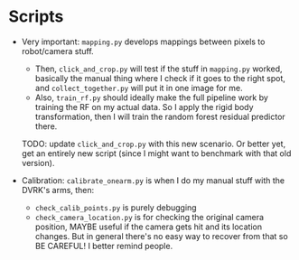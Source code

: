 # Scripts

- Very important: `mapping.py` develops mappings between pixels to robot/camera stuff. 

  - Then, `click_and_crop.py` will test if the stuff in `mapping.py` worked, basically the manual thing where I check if it goes to the right spot, and `collect_together.py` will put it in one image for me.
  - Also, `train_rf.py` should ideally make the full pipeline work by training the RF on my actual data. So I apply the rigid body transformation, then I will train the random forest residual predictor there.

  TODO: update `click_and_crop.py` with this new scenario. Or better yet, get an entirely new script (since I might want to benchmark with that old version).

- Calibration: `calibrate_onearm.py` is when I do my manual stuff with the DVRK's arms, then:

  - `check_calib_points.py` is purely debugging
  - `check_camera_location.py` is for checking the original camera position, MAYBE useful if the camera gets hit and its location changes. But in general there's no easy way to recover from that so BE CAREFUL! I better remind people.
